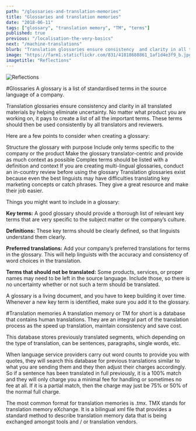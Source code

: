 ```yaml
---
path: "/glossaries-and-translation-memories"
title: "Glossaries and translation memories"
date: "2018-06-11"
tags: ["glossary", "translation memory", "TM", "terms"]
published: true
previous: "/localisation-the-very-basics"
next: "/machine-translations"
blurb: "Translation glossaries ensure consistency  and clarity in all translated materials by helping eliminate uncertainty. Are you using a glossary yet?"
image: "https://farm1.staticflickr.com/831/41818688861_1af1d4e3f9_b.jpg"
imagetitle: "Reflections"
---
```

![Reflections](https://farm1.staticflickr.com/831/41818688861_1af1d4e3f9_b.jpg "Auckland CBD on a rainy evening")

#Glossaries
A glossary is a list of standardised terms in the source language of a company.

Translation glossaries ensure consistency and clarity in all translated materials by helping eliminate uncertainty. No matter what product you are working on, it pays to create a list of all the important terms. These terms should then be used consistently by all translators and reviewers.

Here are a few points to consider when creating a glossary:

Structure the glossary with purpose
Include only terms specific to the company or the product
Make the glossary translator-centric and provide as much context as possible
Complex terms should be listed with a definition and context
If you are creating multi-lingual glossaries, conduct an in-country review before using the glossary
Translation glossaries exist because even the best linguists may have difficulties translating key marketing concepts or catch phrases. They give a great resource and make their job easier.

Things you might want to include in a glossary:

__Key terms:__ A good glossary should provide a thorough list of relevant key terms that are very specific to the subject matter or the company’s culture.

__Definitions:__ These key terms should be clearly defined, so that linguists understand them clearly.

__Preferred translations:__ Add your company’s preferred translations for terms in the glossary. This will help linguists with the accuracy and consistency of word choices in the translation.

__Terms that should not be translated:__ Some products, services, or proper names may need to be left in the source language. Include those, so there is no uncertainty whether or not such a term should be translated.

A glossary is a living document, and you have to keep building it over time. Whenever a new key term is identified, make sure you add it to the glossary.

#Translation memories
A translation memory or TM for short is a database that contains human translations. They are an integral part of the translation process as the speed up translation, maintain consistency and save cost.

This database stores previously translated segments, which depending on the type of translation, can be sentences, paragraphs, single words, etc.

When language service providers carry out word counts to provide you with quotes, they will search this database for previous translations similar to what you are sending them and they then adjust their charges accordingly. So if a sentence has been translated in full previously, it is a 100% match and they will only charge you a minimal fee for handling or sometimes no fee at all. If it is a partial match, then the charge may just be 75% or 50% of the normal full charge.

The most common format for translation memories is .tmx. TMX stands for translation memory eXchange. It is a bilingual xml file that provides a standard method to describe translation memory data that is being exchanged amongst tools and / or translation vendors.